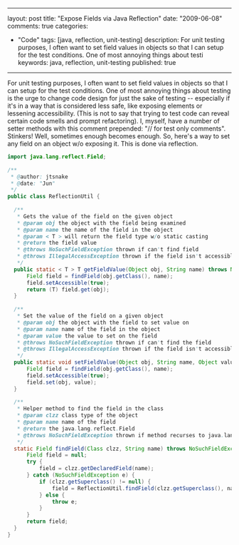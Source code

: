 
---
layout: post
title: "Expose Fields via Java Reflection"
date: "2009-06-08"
comments: true
categories:
  - "Code"
tags: [java, reflection, unit-testing]
description: For unit testing purposes, I often want to set field values in objects so that I can setup for the test conditions.  One of most annoying things about testi
keywords: java, reflection, unit-testing
published: true
---

For unit testing purposes, I often want to set field values in objects so that I can setup for the test conditions.  One of most annoying things about testing is the urge to change code design for just the sake of testing -- especially if it's in a way that is considered less safe, like exposing elements or lessening accessibility.  (This is not to say that trying to test code can reveal certain code smells and prompt refactoring).  I, myself, have a number of setter methods with this comment prepended: "// for test only comments".  Stinkers!  Well, sometimes enough becomes enough.  So, here's a way to set any field on an object w/o exposing it.  This is done via reflection.
<!--more-->

```java
import java.lang.reflect.Field;
    
/**
 * @author: jtsnake
 * @date: "Jun"
 */
public class ReflectionUtil {
    
  /**
   * Gets the value of the field on the given object
   * @param obj the object with the field being examined
   * @param name the name of the field in the object
   * @param < T > will return the field type w/o static casting
   * @return the field value
   * @throws NoSuchFieldException thrown if can't find field
   * @throws IllegalAccessException thrown if the field isn't accessible (shouldn't be a problem w/ setAccessible(true))
   */
  public static < T > T getFieldValue(Object obj, String name) throws NoSuchFieldException, IllegalAccessException {
      Field field = findField(obj.getClass(), name);
      field.setAccessible(true);
      return (T) field.get(obj);
  }
  
  /**
   * Set the value of the field on a given object
   * @param obj the object with the field to set value on
   * @param name name of the field in the object
   * @param value the value to set on the field
   * @throws NoSuchFieldException thrown if can't find the field
   * @throws IllegalAccessException thrown if the field isn't accessible (shouldn't be a problem w/ setAccessible(true))
   */
  public static void setFieldValue(Object obj, String name, Object value) throws NoSuchFieldException, IllegalAccessException {
      Field field = findField(obj.getClass(), name);
      field.setAccessible(true);
      field.set(obj, value);
  }
  
  /**
   * Helper method to find the field in the class
   * @param clzz class type of the object
   * @param name name of the field
   * @return the java.lang.reflect.Field
   * @throws NoSuchFieldException thrown if method recurses to java.lang.Object w/o finding the field by the given name
   */
  static Field findField(Class clzz, String name) throws NoSuchFieldException {
      Field field = null;
      try {
          field = clzz.getDeclaredField(name);
      } catch (NoSuchFieldException e) {
          if (clzz.getSuperclass() != null) {
              field = ReflectionUtil.findField(clzz.getSuperclass(), name);
          } else {
              throw e;
          }
      }
      return field;
  }
}
```
  
